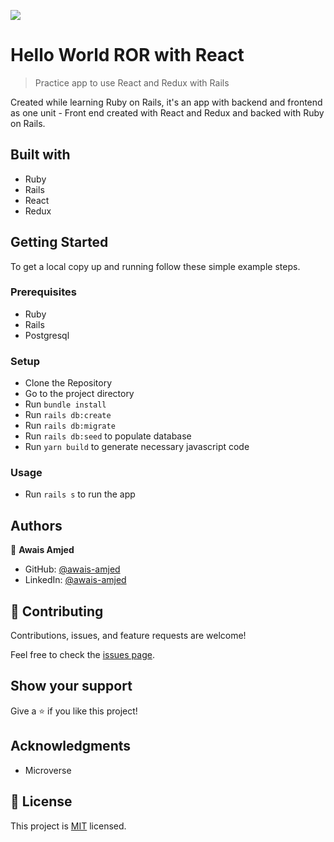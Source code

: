 ![](https://img.shields.io/badge/Microverse-blueviolet)

# Hello World ROR with React

> Practice app to use React and Redux with Rails

Created while learning Ruby on Rails, it's an app with backend and frontend as one unit - Front end created with React and Redux and backed with Ruby on Rails.

## Built with

- Ruby
- Rails
- React
- Redux

## Getting Started

To get a local copy up and running follow these simple example steps.

### Prerequisites

- Ruby
- Rails
- Postgresql

### Setup

- Clone the Repository
- Go to the project directory
- Run ```bundle install```
- Run ```rails db:create```
- Run ```rails db:migrate```
- Run ```rails db:seed``` to populate database
- Run ```yarn build``` to generate necessary javascript code

### Usage

- Run ```rails s``` to run the app

## Authors

👤 **Awais Amjed**

- GitHub: [@awais-amjed](https://github.com/awais-amjed)
- LinkedIn: [@awais-amjed](https://www.linkedin.com/in/awais-amjed/)

## 🤝 Contributing

Contributions, issues, and feature requests are welcome!

Feel free to check the [issues page](../../issues/).

## Show your support

Give a ⭐️ if you like this project!

## Acknowledgments

- Microverse

## 📝 License

This project is [MIT](./LICENSE) licensed.
